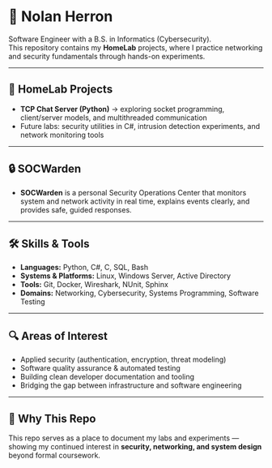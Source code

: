 # 👋 Nolan Herron  

Software Engineer with a B.S. in Informatics (Cybersecurity).  
This repository contains my **HomeLab** projects, where I practice networking and security fundamentals through hands-on experiments.  

---

## 🏡 HomeLab Projects
- **TCP Chat Server (Python)** → exploring socket programming, client/server models, and multithreaded communication  
- Future labs: security utilities in C#, intrusion detection experiments, and network monitoring tools

---

## 🔒 SOCWarden
- **SOCWarden** is a personal Security Operations Center that monitors system and network activity in real time, explains events clearly, and provides safe, guided responses.

---

## 🛠 Skills & Tools
- **Languages:** Python, C#, C, SQL, Bash  
- **Systems & Platforms:** Linux, Windows Server, Active Directory  
- **Tools:** Git, Docker, Wireshark, NUnit, Sphinx  
- **Domains:** Networking, Cybersecurity, Systems Programming, Software Testing  

---

## 🔍 Areas of Interest
- Applied security (authentication, encryption, threat modeling)  
- Software quality assurance & automated testing  
- Building clean developer documentation and tooling  
- Bridging the gap between infrastructure and software engineering  

---

## 🎯 Why This Repo
This repo serves as a place to document my labs and experiments — showing my continued interest in **security, networking, and system design** beyond formal coursework.  
